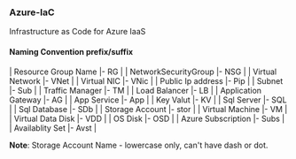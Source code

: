 ### Azure-IaC
Infrastructure as Code for Azure IaaS

#### Naming Convention prefix/suffix

| Resource Group Name  |- RG   |
| NetworkSecurityGroup |- NSG  |
| Virtual Network      |- VNet |
| Virtual NIC          |- VNic |
| Public Ip address    |- Pip  |
| Subnet               |- Sub  |
| Traffic Manager      |- TM   |
| Load Balancer        |- LB   |
| Application Gateway  |- AG   |
| App Service          |- App  |
| Key Valut            |- KV   |
| Sql Server           |- SQL  |
| Sql Database         |- SDb  |
| Storage Account      |- stor |
| Virtual Machine      |- VM   |
| Virtual Data Disk    |- VDD  |
| OS Disk              |- OSD  |
| Azure Subscription   |- Subs |
| Availablity Set      |- Avst |

**Note**: Storage Account Name - lowercase only, can't have dash or dot.                                         